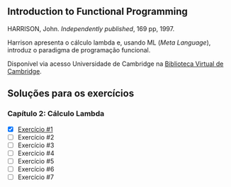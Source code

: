 ## Introduction to Functional Programming

HARRISON, John. _Independently published_, 169 pp, 1997.

Harrison apresenta o cálculo lambda e, usando ML (_Meta Language_), introduz o paradigma de programação funcional.

Disponível via acesso Universidade de Cambridge na [Biblioteca Virtual de Cambridge](https://www.cl.cam.ac.uk/teaching/Lectures/funprog-jrh-1996/all.pdf).

## Soluções para os exercícios

### Capítulo 2: Cálculo Lambda

- [x] [Exercício #1](solutions/2_1.md)
- [ ] Exercício #2
- [ ] Exercício #3
- [ ] Exercício #4
- [ ] Exercício #5
- [ ] Exercício #6
- [ ] Exercício #7
